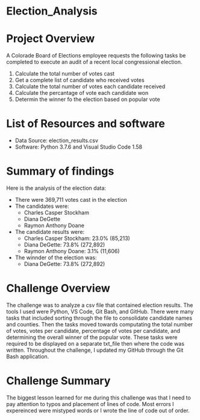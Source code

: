 # Election_Analysis
# Project Overview
A Colorade Board of Elections employee requests the following tasks be completed to execute an audit of a recent local congressional election.

1. Calculate the total number of votes cast
2. Get a complete list of candidate who received votes
3. Calculate the total number of votes each candidate received
4. Calculate the percantage of vote each candidate won
5. Determin the winner fo the election based on popular vote

# List of Resources and software
- Data Source: election_results.csv
- Software: Python 3.7.6 and Visual Studio Code 1.58

# Summary of findings
Here is the analysis of the election data:
- There were 369,711 votes cast in the election
- The candidates were:
    - Charles Casper Stockham
    - Diana DeGette
    - Raymon Anthony Doane
- The candidate results were:
    - Charles Casper Stockham: 23.0% (85,213)
    - Diana DeGette: 73.8% (272,892)
    - Raymon Anthony Doane: 3.1% (11,606)
- The winnder of the election was:
    - Diana DeGette: 73.8% (272,892)

# Challenge Overview
The challenge was to analyze a csv file that contained election results. The tools I used were Python, VS Code, Git Bash, and GitHub. There were many tasks that included sorting through the file to consolidate candidate names and counties. Then the tasks moved towards computating the total number of votes, votes per candidate, percentage of votes per candidate, and determining the overall winner of the popular vote. These tasks were required to be displayed on a separate txt_file then where the code was written. Throughout the challenge, I updated my GitHub through the Git Bash application. 

# Challenge Summary
The biggest lesson learned for me during this challenge was that I need to pay attention to typos and placement of lines of code. Most errors I expereinced were mistyped words or I wrote the line of code out of order.
